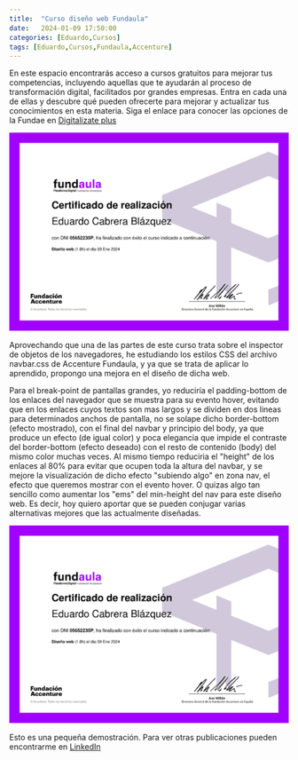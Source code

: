 ```yaml
---
title:  "Curso diseño web Fundaula"
date:   2024-01-09 17:50:00
categories: [Eduardo,Cursos]
tags: [Eduardo,Cursos,Fundaula,Accenture]
---
```

En este espacio encontrarás acceso a cursos gratuitos para mejorar tus competencias, incluyendo aquellas que te ayudarán al proceso de transformación digital, facilitados por grandes empresas. Entra en cada una de ellas y descubre qué pueden ofrecerte para mejorar y actualizar tus conocimientos en esta materia. Siga el enlace para conocer las opciones de la Fundae en [Digitalizate plus][digitalizate]

[digitalizate]: https://digitalizateplus.fundae.es/digitalizate/1
 


<img class="centrar" src="/images/fundaula-web.png" alt="Curso diseño web Fundaula">


Aprovechando que una de las partes de este curso trata sobre el inspector de objetos de los navegadores, he estudiando los estilos CSS del archivo navbar.css de Accenture Fundaula, y ya que se trata de aplicar lo aprendido, propongo una mejora en el diseño de dicha web.

Para el break-point de pantallas grandes, yo reduciría el padding-bottom de los enlaces del navegador que se muestra para su evento hover, evitando que en los enlaces cuyos textos son mas largos y se dividen en dos lineas para determinados anchos de pantalla, no se solape dicho border-bottom (efecto mostrado), con el final del navbar y principio del body, ya que produce un efecto (de igual color) y poca elegancia que impide el contraste del border-bottom (efecto deseado) con el resto de contenido (body) del mismo color muchas veces. Al mismo tiempo reduciria el "height" de los enlaces al 80% para evitar que ocupen toda la altura del navbar, y se mejore la visualización de dicho efecto "subiendo algo" en zona nav, el efecto que queremos mostrar con el evento hover. O quizas algo tan sencillo como aumentar los "ems" del min-height del nav para este diseño web. Es decir, hoy quiero aportar que se pueden conjugar varias alternativas mejores que las actualmente diseñadas.

<img class="centrar" src="/images/fundaula-web.png" alt="solución">


Esto es una pequeña demostración. Para ver otras publicaciones pueden encontrarme en  [LinkedIn][linkedin]

[linkedin]: https://www.linkedin.com/in/e-cabrera-blazquez/